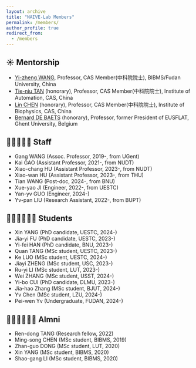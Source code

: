 ```yaml
---
layout: archive
title: "NAIVE-Lab Members"
permalink: /members/
author_profile: true
redirect_from:
  - /members
---
```


☀️ Mentorship
-
* [Yi-zheng WANG](https://casad.cas.cn/ysxx2022/ysmd/smkx/202201/t20220111_4821762.html), Professor, CAS Member(中科院院士), BIBMS/Fudan University, China
* [Tie-niu TAN](https://www.nju.edu.cn/info/1035/1266.htm) (honorary), Professor, CAS Member(中科院院士), Institute of Automation, CAS, China
* [Lin CHEN](http://www.ibp.cas.cn/kydw_157813/fzzgjkxyys/201912/t20191202_5447308.html) (honorary), Professor, CAS Member(中科院院士), Institute of Biophysics, CAS, China
* [Bernard DE BAETS](https://ai.ugent.be/people/BernardDeBaets.en.html) (honorary), Professor, former President of EUSFLAT, Ghent University, Belgium


👨‍💻👨🏻‍💻 Staff
-
* Gang WANG (Assoc. Professor, 2019-, from UGent)
* Kai GAO (Assistant Professor, 2021-, from NUDT)
* Xiao-chang HU (Assistant Professor, 2023-, from NUDT)
* Xiao-wan HU (Assistant Professor, 2023-, from THU)
* Tian WANG (Post-doc, 2024-, from BNU)
* Xue-yao JI (Engineer, 2022-, from UESTC)
* Yan-yv GUO (Engineer, 2024-)
* Yv-pan LIU (Research Assistant, 2022-, from BUPT)
  
🙋🏻‍♂️🙋🏻‍♀️ Students
-
* Xin YANG (PhD candidate, UESTC, 2024-)
* Jia-yi FU (PhD candidate, UESTC, 2023-)
* Yi-fei HAN (PhD candidate, BNU, 2023-)
* Quan TANG (MSc student, UESTC, 2023-)
* Ke LUO (MSc student, UESTC, 2024-)
* Jiayi ZHENG (MSc student, USC, 2023-)
* Ru-yi LI (MSc student, LUT, 2023-)
* Wei ZHANG (MSc student, USST, 2024-)
* Yi-bo CUI (PhD candidate, DLMU, 2023-)
* Jia-hao Zhang (MSc student, BJUT, 2024-)
* Yv Chen (MSc student, LZU, 2024-)
* Pei-wen Yv (Undergraduate, FUDAN, 2024-)


👨🏻‍🎓👩🏻‍🎓 Almni
-
* Ren-dong TANG (Research fellow, 2022)
* Ming-song CHEN (MSc student, BIBMS, 2019)
* Zhan-guo DONG (MSc student, LUT, 2020)
* Xin YANG (MSc student, BIBMS, 2020)
* Shao-gang LI (MSc student, BIBMS, 2020)


